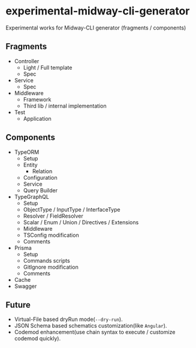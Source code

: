 # experimental-midway-cli-generator

Experimental works for Midway-CLI generator (fragments / components)

## Fragments

- Controller
  - Light / Full template
  - Spec
- Service
  - Spec
- Middleware
  - Framework
  - Third lib / internal implementation
- Test
  - Application

## Components

- TypeORM
  - Setup
  - Entity
    - Relation
  - Configuration
  - Service
  - Query Builder
- TypeGraphQL
  - Setup
  - ObjectType / InputType / InterfaceType
  - Resolver / FieldResolver
  - Scalar / Enum / Union / Directives / Extensions
  - Middleware
  - TSConfig modification
  - Comments
- Prisma
  - Setup
  - Commands scripts
  - GitIgnore modification
  - Comments
- Cache
- Swagger

## Future

- Virtual-File based dryRun mode(`--dry-run`).
- JSON Schema based schematics customization(like `Angular`).
- Codemod enhancement(use chain syntax to execute / customize codemod quickly).
